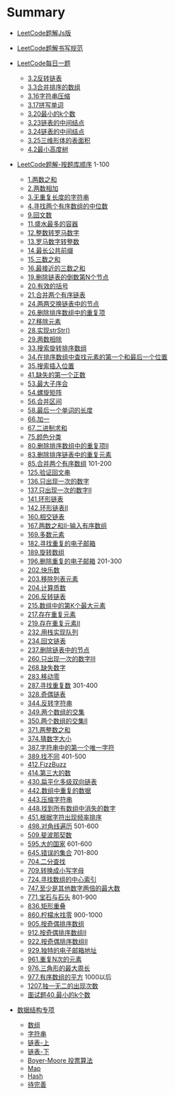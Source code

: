 <!--
 * @desc:
 * @Author: 余光
 * @Email: webbj97@163.com
 * @Date: 2019-12-25 17:00:31
 -->
# Summary

* [LeetCode题解Js版](README.md)
* [LeetCode题解书写规范](GUIDE.md)

* [LeetCode每日一题](dailyCode/dailycode.md)
    * [3.2反转链表](dailyCode/3.2反转链表.md)
    * [3.3合并排序的数组](dailyCode/3.3合并排序的数组.md)
    * [3.16字符串压缩](dailyCode/3.16字符串压缩.md)
    * [3.17拼写单词](dailyCode/3.17拼写单词.md)
    * [3.20最小的k个数](dailyCode/3.20最小的k个数.md)
    * [3.23链表的中间结点](dailyCode/3.23链表的中间结点.md)
    * [3.24链表的中间结点](dailyCode/3.24链表的中间结点.md)
    * [3.25三维形体的表面积](dailyCode/3.25三维形体的表面积.md)
    * [4.2最小高度树](dailyCode/4.2最小高度树.md)
* [LeetCode题解-按题库顺序](docs/题解.md)
    1-100
    * [1.两数之和](docs/1.两数之和.md)
    * [2.两数相加](docs/2.两数之和.md)
    * [3.无重复长度的字符串](docs/3.无重复字符的最长子串.md)
    * [4.寻找两个有序数组的中位数](docs/4.寻找两个有序数组的中位数.md)
    * [9.回文数](docs/9.回文数.md)
    * [11.盛水最多的容器](docs/11.盛水最多的容器.md)
    * [12.整数转罗马数字](docs/12.整数转罗马数字.md)
    * [13.罗马数字转整数](docs/13.罗马数字转整数.md)
    * [14.最长公共前缀](docs/14.最长公共前缀.md)
    * [15.三数之和](docs/15.三数之和.md)
    * [16.最接近的三数之和](docs/16.最接近的三数之和.md)
    * [19.删除链表的倒数第N个节点](docs/19.删除链表的倒数第N个节点.md)
    * [20.有效的括号](docs/20.有效的括号.md)
    * [21.合并两个有序链表](docs/21.合并两个有序链表.md)
    * [24.两两交换链表中的节点](docs/24.两两交换链表中的节点.md)
    * [26.删除排序数组中的重复项](docs/26.删除排序数组中的重复项.md)
    * [27.移除元素](docs/27.移除元素.md)
    * [28.实现strStr()](docs/28.实现strStr.md)
    * [29.两数相除](docs/29.两数相除.md)
    * [33.搜索旋转排序数组](docs/33.搜索旋转排序数组.md)
    * [34.在排序数组中查找元素的第一个和最后一个位置](docs/34.在排序数组中查找元素的第一个和最后一个位置.md)
    * [35.搜索插入位置](docs/35.搜索插入位置.md)
    * [41.缺失的第一个正数](docs/41.缺失的第一个正数.md)
    * [53.最大子序合](docs/53.最大子序合.md)
    * [54.螺旋矩阵](docs/54.螺旋矩阵.md)
    * [56.合并区间](docs/56.合并区间.md)
    * [58.最后一个单词的长度](docs/58.最后一个单词的长度.md)
    * [66.加一](docs/66.加一.md)
    * [67.二进制求和](docs/67.二进制求和.md)
    * [75.颜色分类](docs/75.颜色分类.md)
    * [80.删除排序数组中的重复项II](docs/80.删除排序数组中的重复项II.md)
    * [83.删除排序链表中的重复元素](docs/83.删除排序链表中的重复元素.md)
    * [85.合并两个有序数组](docs/85.合并两个有序数组.md)
    101-200
    * [125.验证回文串](docs/125.验证回文串.md)
    * [136.只出现一次的数字](docs/136.只出现一次的数字.md)
    * [137.只出现一次的数字II](doce/137.只出现一次的数字II.md)
    * [141.环形链表](docs/141.环形链表.md)
    * [142.环形链表II](docs/142.环形链表II.md)
    * [160.相交链表](docs/142.相交链表.md)
    * [167.两数之和II-输入有序数组](docs/167.两数之和II-输入有序数组.md)
    * [169.多数元素](docs/169.多数元素.md)
    * [182.寻找重复的电子邮箱](docs/182.寻找重复的电子邮箱.md)
    * [189.旋转数组](docs/189.旋转数组.md)
    * [196.删除重复的电子邮箱](docs/196.删除重复的电子邮箱.md)
    201-300
    * [202.快乐数](docs/202.快乐数.md)
    * [203.移除列表元素](docs/203.移除列表元素.md)
    * [204.计算质数](docs/204.计算质数.md)
    * [206.反转链表](docs/206.反转链表.md)
    * [215.数组中的第K个最大元素](docs/215.数组中的第K个最大元素.md)
    * [217.存在重复元素](docs/217.存在重复元素.md)
    * [219.存在重复元素II](docs/219.存在重复元素II.md)
    * [232.用栈实现队列](docs/232.用栈实现队列.md)
    * [234.回文链表](docs/234.回文链表.md)
    * [237.删除链表中的节点](docs/237.删除链表中的节点.md)
    * [260.只出现一次的数字III](docs/260.只出现一次的数字III.md)
    * [268.缺失数字](docs/268.缺失数字.md)
    * [283.移动零](docs/283.移动零.md)
    * [287.寻找重复数](docs/287.寻找重复数.md)
    301-400
    * [328.奇偶链表](docs/328.奇偶链表.md)
    * [344.反转字符串](docs/344.反转字符串.md)
    * [349.两个数组的交集](docs/349.两个数组的交集.md)
    * [350.两个数组的交集II](docs/350.两个数组的交集II.md)
    * [371.两整数之和](docs/371.两整数之和.md)
    * [374.猜数字大小](docs/374.猜数字大小.md)
    * [387.字符串中的第一个唯一字符](docs/387.字符串中的第一个唯一字符.md)
    * [389.找不同](docs/389.找不同.md)
    401-500
    * [412.FizzBuzz](docs/412.FizzBuzz.md)
    * [414.第三大的数](docs/414.第三大的数.md)
    * [430.扁平化多级双向链表](430.扁平化多级双向链表.md)
    * [442.数组中重复的数据](docs/442.数组中重复的数据.md)
    * [443.压缩字符串](docs/443.压缩字符串.md)
    * [448.找到所有数组中消失的数字](docs/448.找到所有数组中消失的数字.md)
    * [451.根据字符出现频率排序](451.根据字符出现频率排序.md)
    * [498.对角线遍历](docs/498.对角线遍历.md)
    501-600
    * [509.斐波那契数](docs/509.斐波那契数.md)
    * [595.大的国家](docs/595.大的国家.md)
    601-600
    * [645.错误的集合](docs/645.错误的集合.md)
    701-800
    * [704.二分查找](docs/704.二分查找.md)
    * [709.转换成小写字母](docs/709.转换成小写字母.md)
    * [724.寻找数组的中心索引](docs/724.寻找数组的中心索引.md)
    * [747.至少是其他数字两倍的最大数](docs/747.至少是其他数字两倍的最大数.md)
    * [771.宝石与石头](docs/771.宝石与石头.md)
    801-900
    * [836.矩形重叠](docs/836.矩形重叠.md)
    * [860.柠檬水找零](docs/860.柠檬水找零.md)
    900-1000
    * [905.按奇偶排序数组](docs/905.按奇偶排序数组.md)
    * [912.按奇偶排序数组II](docs/922.按奇偶排序数组II.md)
    * [922.按奇偶排序数组II](docs/922.按奇偶排序数组II.md)
    * [929.独特的电子邮箱地址](docs/929.独特的电子邮箱地址.md)
    * [961.重复N次的元素](docs/961.重复N次的元素.md)
    * [976.三角形的最大周长](docs/976.三角形的最大周长.md)
    * [977.有序数组的平方](docs/977.有序数组的平方.md)
    1000以后
    * [1207.独一无二的出现次数](docs/1207.独一无二的出现次数.md)
    * [面试题40.最小的k个数](docs/Iq40.md)
* [数据结构专项](structure/structure.md)
    * [数组](structure/Array.md)
    * [字符串](structure/String.md)
    * [链表-上](structure/linkList1.md)
    * [链表-下](structure/linkList2.md)
    * [Boyer-Moore 投票算法]()
    * [Map]()
    * [Hash]()
    * [待完善]()